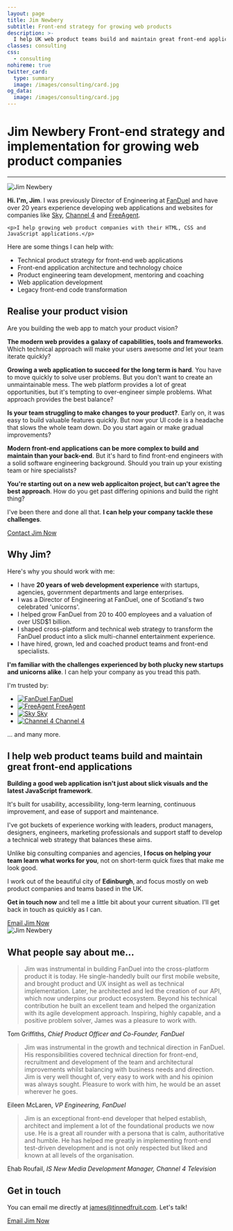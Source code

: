 ```yaml
---
layout: page
title: Jim Newbery
subtitle: Front-end strategy for growing web products
description: >-
  I help UK web product teams build and maintain great front-end applications
classes: consulting
css:
  - consulting
nohireme: true
twitter_card:
  type: summary
  image: /images/consulting/card.jpg
og_data:
  image: /images/consulting/card.jpg
---
```


<h1>
  <span>Jim Newbery</span>
  <span class="consulting__subtitle">Front-end strategy and implementation for growing web product companies</span>
</h1>

---

<div class="consulting-intro mtb">
  <div class="consulting-intro__avatar">
    <img class="avatar avatar--small" src="/images/main/avatar.jpg" alt="Jim Newbery">
  </div>
  <div class="consulting-intro__content">
    <p class="intro"><strong>Hi. I'm, Jim</strong>. I was previously Director of Engineering at <a href="https://www.fanduel.com/">FanDuel</a> and have over 20 years experience developing web applications and websites for companies like <a href="https://www.sky.com/">Sky</a>, <a href="http://www.channel4.com/">Channel 4</a> and <a href="https://www.freeagent.com/">FreeAgent</a>.</p>

    <p>I help growing web product companies with their HTML, CSS and JavaScript applications.</p>
  </div>
</div>

Here are some things I can help with:

* Technical product strategy for front-end web applications
* Front-end application architecture and technology choice
* Product engineering team development, mentoring and coaching
* Web application development
* Legacy front-end code transformation

## Realise your product vision

Are you building the web app to match your product vision?

__The modern web provides a galaxy of capabilities, tools and frameworks__. Which technical approach will make your users awesome _and_ let your team iterate quickly?

__Growing a web application to succeed for the long term is hard__. You have to move quickly to solve user problems. But you don't want to create an unmaintainable mess. The web platform provides a lot of great opportunities, but it's tempting to over-engineer simple problems. What approach provides the best balance?

__Is your team struggling to make changes to your product?__. Early on, it was easy to build valuable features quickly. But now your UI code is a headache that slows the whole team down. Do you start again or make gradual improvements?

__Modern front-end applications can be more complex to build and maintain than your back-end__. But it's hard to find front-end engineers with a solid software engineering background. Should you train up your existing team or hire specialists?

__You're starting out on a new web applicaiton project, but can't agree the best approach__. How do you get past differing opinions and build the right thing?

I've been there and done all that. __I can help your company tackle these challenges__.

<div class="align-center mtb">
  <a class="button button--secondary button--wide" href="#contact">Contact Jim Now</a>
</div>

## Why Jim?

Here's why you should work with me:

* I have __20 years of web development experience__ with startups, agencies, government departments and large enterprises.
* I was a Director of Engineering at FanDuel, one of Scotland's two celebrated 'unicorns'.
* I helped grow FanDuel from 20 to 400 employees and a valuation of over USD$1 billion.
* I shaped cross-platform and technical web strategy to transform the FanDuel product into a slick multi-channel entertainment experience.
* I have hired, grown, led and coached product teams and front-end specialists.

__I'm familiar with the challenges experienced by both plucky new startups and unicorns alike__. I can help your company as you tread this path.

I'm trusted by:

<div class="clients">
  <ul class="clients-list">
    <li class="clients-list__item">
      <a href="https://www.fanduel.com" class="clients-list__link" title="FanDuel">
        <img src="/images/consulting/fanduel.svg" class="clients-list__logo" alt="FanDuel" />
        <span class="clients-list__label">FanDuel</span>
      </a>
    </li>
    <li class="clients-list__item">
      <a href="https://www.freeagent.com" class="clients-list__link" title="FreeAgent">
        <img src="/images/consulting/freeagent.svg" class="clients-list__logo" alt="FreeAgent" />
        <span class="clients-list__label">FreeAgent</span>
      </a>
    </li>
    <li class="clients-list__item">
      <a href="https://www.sky.com" class="clients-list__link" title="Sky">
        <img src="/images/consulting/sky.svg" class="clients-list__logo" alt="Sky" />
        <span class="clients-list__label">Sky</span>
      </a>
    </li>
    <li class="clients-list__item">
      <a href="http://www.channel4.com/" class="clients-list__link" title="Channel 4">
        <img src="/images/consulting/channel4.svg" class="clients-list__logo" alt="Channel 4" />
        <span class="clients-list__label">Channel 4</span>
      </a>
    </li>
  </ul>
</div>

... and many more.

## I help web product teams build and maintain great front-end applications

__Building a good web application isn't just about slick visuals and the latest JavaScript framework__.

It's built for usability, accessibility, long-term learning, continuous improvement, and ease of support and maintenance.

I've got buckets of experience working with leaders, product managers, designers, engineers, marketing professionals and support staff to develop a technical web strategy that balances these aims.

Unlike big consulting companies and agencies, __I focus on helping your team learn what works for you__, not on short-term quick fixes that make me look good.

I work out of the beautiful city of __Edinburgh__, and focus mostly on web product companies and teams based in the UK.

__Get in touch now__ and tell me a little bit about your current situation. I'll get back in touch as quickly as I can.

<div class="align-center mtb">
  <a class="button button--secondary button--wide" href="mailto:james@tinnedfruit.com">Email Jim Now</a>
</div>

<div class="align-center mtb">
  <img class="avatar avatar--medium" src="/images/main/avatar.jpg" alt="Jim Newbery">
</div>


## What people say about me...

> Jim was instrumental in building FanDuel into the cross-platform product it is today. He single-handedly built our first mobile website, and brought product and UX insight as well as technical implementation. Later, he architected and led the creation of our API, which now underpins our product ecosystem. Beyond his technical contribution he built an excellent team and helped the organization with its agile development approach. Inspiring, highly capable, and a positive problem solver, James was a pleasure to work with.

Tom Griffiths, _Chief Product Officer and Co-Founder, FanDuel_

> Jim was instrumental in the growth and technical direction in FanDuel. His responsibilities covered technical direction for front-end, recruitment and development of the team and architectural improvements whilst balancing with business needs and direction. Jim is very well thought of, very easy to work with and his opinion was always sought. Pleasure to work with him, he would be an asset wherever he goes.

Eileen McLaren, _VP Engineering, FanDuel_

> Jim is an exceptional front-end developer that helped establish, architect and implement a lot of the foundational products we now use. He is a great all rounder with a persona that is calm, authoritative and humble. He has helped me greatly in implementing front-end test-driven development and is not only respected but liked and known at all levels of the organisation.

Ehab Roufail, _IS New Media Development Manager, Channel 4 Television_

## Get in touch

You can email me directly at [james@tinnedfruit.com](mailto:james@tinnedfruit.com). Let's talk!

<div class="align-center mtb">
  <a class="button button--secondary button--wide" href="mailto:james@tinnedfruit.com">Email Jim Now</a>
</div>
